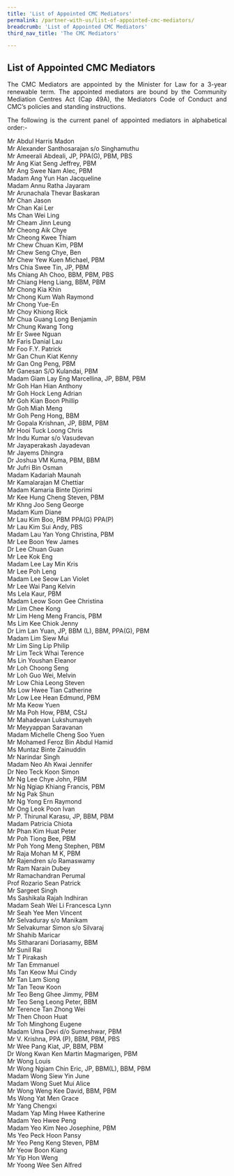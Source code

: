 ```yaml
---
title: 'List of Appointed CMC Mediators'
permalink: /partner-with-us/list-of-appointed-cmc-mediators/
breadcrumb: 'List of Appointed CMC Mediators'
third_nav_title: 'The CMC Mediators'

---
```



## List of Appointed CMC Mediators

<p style="text-align: justify">The CMC Mediators are appointed by the Minister for Law for a 3-year renewable term. The appointed mediators are bound by the Community Mediation Centres Act (Cap 49A), the Mediators Code of Conduct and CMC’s policies and standing instructions.</p>

<p style="text-align: justify">The following is the current panel of appointed mediators in alphabetical order:-</p>

Mr Abdul Harris Madon<br>
Mr Alexander Santhosarajan s/o Singhamuthu<br>
Mr Ameerali Abdeali, JP, PPA(G), PBM, PBS<br>
Mr Ang Kiat Seng Jeffrey, PBM<br>
Mr Ang Swee Nam Alec, PBM<br>
Madam	Ang Yun Han Jacqueline<br>
Madam	Annu Ratha Jayaram<br>
Mr Arunachala Thevar Baskaran<br>
Mr Chan Jason<br>
Mr Chan Kai Ler<br>
Ms Chan Wei Ling<br>
Mr Cheam Jinn Leung<br>
Mr Cheong Aik Chye<br>
Mr Cheong Kwee Thiam<br>
Mr Chew Chuan Kim, PBM<br>
Mr Chew Seng Chye, Ben<br>
Mr Chew Yew Kuen Michael, PBM<br>
Mrs Chia Swee Tin, JP, PBM<br>
Ms Chiang Ah Choo, BBM, PBM, PBS<br>
Mr Chiang Heng Liang, BBM, PBM<br>
Mr Chong Kia Khin<br>
Mr Chong Kum Wah Raymond<br>
Mr Chong Yue-En<br>
Mr Choy Khiong Rick<br>
Mr Chua Guang Long Benjamin<br>
Mr Chung Kwang Tong<br>
Mr Er Swee Nguan<br>
Mr Faris Danial Lau<br>
Mr Foo F.Y. Patrick<br>
Mr Gan Chun Kiat Kenny<br>
Mr Gan Ong Peng, PBM<br>
Mr Ganesan S/O Kulandai, PBM<br>
Madam	Giam Lay Eng Marcellina, JP, BBM, PBM<br>
Mr Goh Han Hian Anthony<br>
Mr Goh Hock Leng Adrian<br>
Mr Goh Kian Boon Phillip<br>
Mr Goh Miah Meng<br>
Mr Goh Peng Hong, BBM<br>
Mr Gopala Krishnan, JP, BBM, PBM<br>
Mr Hooi Tuck Loong Chris<br>
Mr Indu Kumar s/o Vasudevan<br>
Mr Jayaperakash Jayadevan<br>
Mr Jayems Dhingra<br>
Dr Joshua VM Kuma, PBM, BBM<br>
Mr Jufri Bin Osman<br>
Madam	Kadariah Maunah<br>
Mr Kamalarajan M Chettiar<br>
Madam	Kamaria Binte Djorimi<br>
Mr Kee Hung Cheng Steven, PBM<br>
Mr Khng Joo Seng George<br>
Madam	Kum Diane<br>
Mr Lau Kim Boo, PBM PPA(G) PPA(P)<br>
Mr Lau Kim Sui Andy, PBS<br>
Madam	Lau Yan Yong Christina, PBM<br>
Mr Lee Boon Yew James<br>
Dr Lee Chuan Guan<br>
Mr Lee Kok Eng<br>
Madam	Lee Lay Min Kris<br>
Mr Lee Poh Leng<br>
Madam	Lee Seow Lan Violet<br>
Mr Lee Wai Pang Kelvin<br>
Ms Lela Kaur, PBM<br>
Madam	Leow Soon Gee Christina<br>
Mr Lim Chee Kong<br>
Mr Lim Heng Meng Francis, PBM<br>
Ms Lim Kee Chiok Jenny<br>
Dr Lim Lan Yuan, JP, BBM (L), BBM, PPA(G), PBM<br>
Madam	Lim Siew Mui<br>
Mr Lim Sing Lip Philip<br>
Mr Lim Teck Whai Terence<br>
Ms Lin Youshan Eleanor<br>
Mr Loh Choong Seng<br>
Mr Loh Guo Wei, Melvin<br>
Mr Low Chia Leong Steven<br>
Ms Low Hwee Tian Catherine<br>
Mr Low Lee Hean Edmund, PBM<br>
Mr Ma Keow Yuen<br>
Mr Ma Poh How, PBM, CStJ<br>
Mr Mahadevan Lukshumayeh<br>
Mr Meyyappan Saravanan<br>
Madam	Michelle Cheng Soo Yuen<br>
Mr Mohamed Feroz Bin Abdul Hamid<br>
Ms Muntaz Binte Zainuddin<br>
Mr Narindar Singh<br>
Madam	Neo Ah Kwai Jennifer<br>
Dr Neo Teck Koon Simon<br>
Mr Ng Lee Chye John, PBM<br>
Mr Ng Ngiap Khiang Francis, PBM<br>
Mr Ng Pak Shun<br>
Mr Ng Yong Ern Raymond<br>
Mr Ong Leok Poon Ivan<br>
Mr P. Thirunal Karasu, JP, BBM, PBM<br>
Madam	Patricia Chiota<br>
Mr Phan Kim Huat Peter<br>
Mr Poh Tiong Bee, PBM<br>
Mr Poh Yong Meng Stephen, PBM<br>
Mr Raja Mohan M K, PBM<br>
Mr Rajendren s/o Ramaswamy<br>
Mr Ram Narain Dubey<br>
Mr Ramachandran Perumal<br>
Prof Rozario Sean Patrick<br>
Mr Sargeet Singh<br>
Ms Sashikala Rajah Indhiran<br>
Madam	Seah Wei Li Francesca Lynn<br>
Mr Seah Yee Men Vincent<br>
Mr Selvaduray s/o Manikam<br>
Mr Selvakumar Simon s/o Silvaraj<br>
Mr Shahib Maricar<br>
Ms Sithararani Doriasamy, BBM<br>
Mr Sunil Rai<br>
Mr T Pirakash<br>
Mr Tan Emmanuel<br>
Ms Tan Keow Mui Cindy<br>
Mr Tan Lam Siong<br>
Mr Tan Teow Koon<br>
Mr Teo Beng Ghee Jimmy, PBM<br>
Mr Teo Seng Leong Peter, BBM<br>
Mr Terence Tan Zhong Wei<br>
Mr Then Choon Huat<br>
Mr Toh Minghong Eugene<br>
Madam	Uma Devi d/o Sumeshwar, PBM<br>
Mr V. Krishna, PPA (P), BBM, PBM, PBS<br>
Mr Wee Pang Kiat, JP, BBM, PBM<br>
Dr Wong Kwan Ken Martin Magmarigen, PBM<br>
Mr Wong Louis<br>
Mr Wong Ngiam Chin Eric, JP, BBM(L), BBM, PBM<br>
Madam	Wong Siew Yin June<br>
Madam	Wong Suet Mui Alice<br>
Mr Wong Weng Kee David, BBM, PBM<br>
Ms Wong Yat Men Grace<br>
Mr Yang Chengxi<br>
Madam	Yap Ming Hwee Katherine<br>
Madam	Yeo Hwee Peng<br>
Madam	Yeo Kim Neo Josephine, PBM<br>
Ms Yeo Peck Hoon Pansy<br>
Mr Yeo Peng Keng Steven, PBM<br>
Mr Yeow Boon Kiang<br>
Mr Yip Hon Weng<br>
Mr Yoong Wee Sen Alfred<br>
